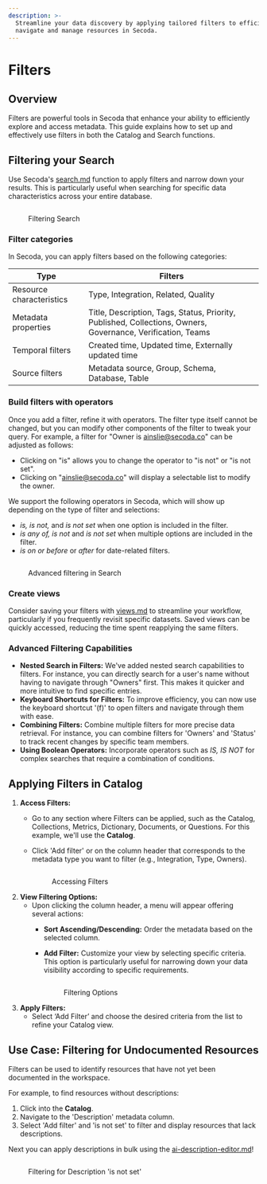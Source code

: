 ```yaml
---
description: >-
  Streamline your data discovery by applying tailored filters to efficiently
  navigate and manage resources in Secoda.
---
```


# Filters

## **Overview**&#x20;

Filters are powerful tools in Secoda that enhance your ability to efficiently explore and access metadata. This guide explains how to set up and effectively use filters in both the Catalog and Search functions.

## **Filtering your Search**

Use Secoda's [search.md](search.md "mention") function to apply filters and narrow down your results. This is particularly useful when searching for specific data characteristics across your entire database.

<figure><img src="../.gitbook/assets/Kapture 2024-05-01 at 10.32.53 (1).gif" alt=""><figcaption><p>Filtering Search</p></figcaption></figure>

### Filter categories

In Secoda, you can apply filters based on the following categories:

| Type                     | Filters                                                                                                     |
| ------------------------ | ----------------------------------------------------------------------------------------------------------- |
| Resource characteristics | Type, Integration, Related, Quality                                                                         |
| Metadata properties      | Title, Description, Tags, Status, Priority, Published, Collections, Owners, Governance, Verification, Teams |
| Temporal filters         | Created time, Updated time, Externally updated time                                                         |
| Source filters           | Metadata source, Group, Schema, Database, Table                                                             |

### Build filters with operators

Once you add a filter, refine it with operators. The filter type itself cannot be changed, but you can modify other components of the filter to tweak your query. For example, a filter for "Owner is ainslie@secoda.co" can be adjusted as follows:

* Clicking on "is" allows you to change the operator to "is not" or "is not set".
* Clicking on "ainslie@secoda.co" will display a selectable list to modify the owner.

We support the following operators in Secoda, which will show up depending on the type of filter and selections:

* _is, is not,_ and _is not set_ when one option is included in the filter.
* _is any of, is not_ and _is not set_ when multiple options are included in the filter.
* _is on or before_ or _after_ for date-related filters.

<figure><img src="../.gitbook/assets/Kapture 2024-05-20 at 17.28.39.gif" alt=""><figcaption><p>Advanced filtering in Search</p></figcaption></figure>

### Create views

Consider saving your filters with [views.md](views.md "mention") to streamline your workflow, particularly if you frequently revisit specific datasets. Saved views can be quickly accessed, reducing the time spent reapplying the same filters.

### **Advanced Filtering Capabilities**

* **Nested Search in Filters:** We've added nested search capabilities to filters. For instance, you can directly search for a user's name without having to navigate through "Owners" first. This makes it quicker and more intuitive to find specific entries.
* **Keyboard Shortcuts for Filters:** To improve efficiency, you can now use the keyboard shortcut '(f)' to open filters and navigate through them with ease.
* **Combining Filters:** Combine multiple filters for more precise data retrieval. For instance, you can combine filters for 'Owners' and 'Status' to track recent changes by specific team members.
* **Using Boolean Operators:** Incorporate operators such as _IS, IS NOT_ for complex searches that require a combination of conditions.

## **Applying Filters in Catalog**

1. **Access Filters:**
   * Go to any section where Filters can be applied, such as the Catalog, Collections, Metrics, Dictionary, Documents, or Questions. For this example, we'll use the **Catalog**.
   *   Click 'Add filter' or on the column header that corresponds to the metadata type you want to filter (e.g., Integration, Type, Owners).

       <figure><img src="../.gitbook/assets/Kapture 2024-06-10 at 12.11.31.gif" alt=""><figcaption><p>Accessing Filters</p></figcaption></figure>
2. **View Filtering Options:**
   * Upon clicking the column header, a menu will appear offering several actions:
     * **Sort Ascending/Descending:** Order the metadata based on the selected column.
     *   **Add Filter:** Customize your view by selecting specific criteria. This option is particularly useful for narrowing down your data visibility according to specific requirements.&#x20;

         <figure><img src="../.gitbook/assets/Screenshot 2024-06-10 at 12.15.14 PM.png" alt=""><figcaption><p>Filtering Options</p></figcaption></figure>
3. **Apply Filters:**
   * Select ‘Add Filter’ and choose the desired criteria from the list to refine your Catalog view.

## **Use Case: Filtering for Undocumented Resources**

Filters can be used to identify resources that have not yet been documented in the workspace.

For example, to find resources without descriptions:

1. Click into the **Catalog**.
2. Navigate to the 'Description' metadata column.
3. Select 'Add filter' and 'is not set' to filter and display resources that lack descriptions.

Next you can apply descriptions in bulk using the [ai-description-editor.md](../resource-and-metadata-management/add-documentation/ai-description-editor.md "mention")!

<figure><img src="../.gitbook/assets/Kapture 2024-06-10 at 12.18.17.gif" alt=""><figcaption><p>Filtering for Description 'is not set'</p></figcaption></figure>
